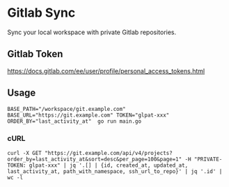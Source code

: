 # Gitlab Sync

Sync your local workspace with private Gitlab repositories.

## Gitlab Token

https://docs.gitlab.com/ee/user/profile/personal_access_tokens.html

## Usage

```shell
BASE_PATH="/workspace/git.example.com" BASE_URL="https://git.example.com" TOKEN="glpat-xxx" ORDER_BY="last_activity_at"  go run main.go
```

### cURL

```shell
curl -X GET "https://git.example.com/api/v4/projects?order_by=last_activity_at&sort=desc&per_page=100&page=1" -H "PRIVATE-TOKEN: glpat-xxx" | jq '.[] | {id, created_at, updated_at, last_activity_at, path_with_namespace, ssh_url_to_repo}' | jq '.id' | wc -l
```
